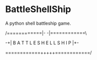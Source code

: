 # BattleShellShip
A python shell battleship game.

                 
   /============|- -|============\ 
   
-+| B A T T L E S H E L L S H I P |+-

   \============+++++============/
  
